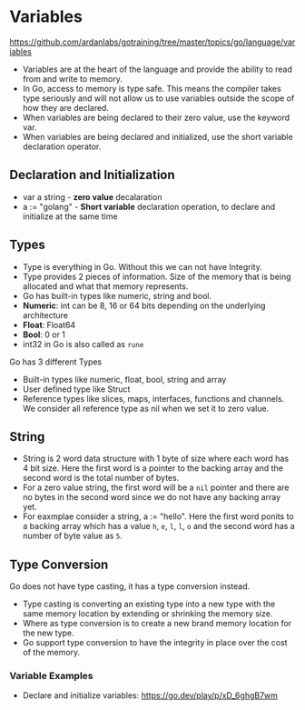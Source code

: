 # Variables
https://github.com/ardanlabs/gotraining/tree/master/topics/go/language/variables
 
- Variables are at the heart of the language and provide the ability to read from and write to memory. 
- In Go, access to memory is type safe. This means the compiler takes type seriously and will not allow us to use variables outside the scope of how they are declared.
- When variables are being declared to their zero value, use the keyword var.
- When variables are being declared and initialized, use the short variable declaration operator.

## Declaration and Initialization
- var a string - **zero value** decalaration
- a := "golang" - **Short variable** declaration operation, to declare and initialize at the same time

## Types
- Type is everything in Go. Without this we can not have Integrity.
- Type provides 2 pieces of information. Size of the memory that is being allocated and what that memory represents.
- Go has built-in types like numeric, string and bool.
- **Numeric**: int can be 8, 16 or 64 bits depending on the underlying architecture
- **Float**: Float64
- **Bool**:  0 or 1
- int32 in Go is also called as `rune`

Go has 3 different Types
- Built-in types like numeric, float, bool, string and array
- User defined type like Struct
- Reference types like slices, maps, interfaces, functions and channels. We consider all reference type as nil when we set it to zero value.

## String 
- String is 2 word data structure with 1 byte of size where each word has 4 bit size. Here the first word is a pointer to the backing array and the second word is the total number of bytes.
- For a zero value string, the first word will be a `nil` pointer and there are no bytes in the second word since we do not have any backing array yet.
- For eaxmplae consider a string, a := "hello". Here the first word ponits to a backing array which has a value `h`, `e`, `l`, `l`, `o` and the second word has a number of byte value as `5`.

## Type Conversion
Go does not have type casting, it has a type conversion instead. 
- Type casting is converting an existing type into a new type with the same memory location by extending or shrinking the memory size.
- Where as type conversion is to create a new brand memory location for the new type.
- Go support type conversion to have the integrity in place over the cost of the memory.

### Variable Examples

- Declare and initialize variables: https://go.dev/play/p/xD_6ghgB7wm